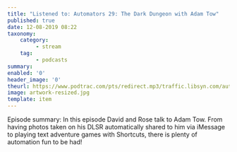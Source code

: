 ```yaml
---
title: "Listened to: Automators 29: The Dark Dungeon with Adam Tow"
published: true
date: 12-08-2019 08:22
taxonomy:
    category:
         - stream
    tag:
         - podcasts
summary:
enabled: '0'
header_image: '0'
theurl: https://www.podtrac.com/pts/redirect.mp3/traffic.libsyn.com/automatorsrelay/automators029.mp3
image: artwork-resized.jpg
template: item
---
```

 
Episode summary: In this episode David and Rose talk to Adam Tow. From having photos taken on his DLSR automatically shared to him via iMessage to playing text adventure games with Shortcuts, there is plenty of automation fun to be had!
